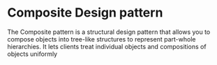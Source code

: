 # Composite Design pattern

The Composite pattern is a structural design pattern that allows you to compose objects into tree-like structures to represent part-whole hierarchies. It lets clients treat individual objects and compositions of objects uniformly